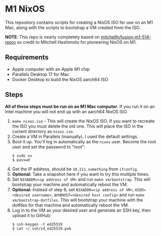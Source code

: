 # M1 NixOS

This repository contains scripts for creating a NixOS ISO for use on an M1
Mac, along with the scripts to bootstrap a VM created from the ISO.

**NOTE**: This repo is nearly completely based on
[mitchellh/fusion-m1-514-repro](https://github.com/mitchellh/fusion-m1-514-repro)
so credit to Mitchell Hashimoto for pioneering NixOS on M1.

## Requirements

* Apple computer with an Apple M1 chip
* Parallels Desktop 17 for Mac
* Docker Desktop to build the NixOS aarch64 ISO

## Steps

**All of these steps must be run on an M1 Mac computer**. If you run it on an
Intel machine you will not end up with an aarch64 NixOS ISO.

1. `make nixos.iso` - This will create the NixOS ISO. If you want to recreate
   the ISO you must delete the old one. This will place the ISO in the
   current directory as `nixos.iso`.
2. Create a VM in Parallels (manually). I used the default settings.
3. Boot it up. You'll log in automatically as the `nixos` user. Become the
   root user and set the password to "root":
   ```shell
   $ sudo su
   $ passwd
   ```
4. Get the IP address, should be `10.211.something` from `ifconfig`.
5. **Optional:** Take a snapshot here if you want to try this multiple times.
6. Set `NIXADDR=<ip address of VM>` and run `make vm/bootstrap`. This will
   bootstrap your machine and automatically reboot the VM.
7. **Optional:** Instead of step 6, set `NIXADDR=<ip address of VM>`,
   `USER=<desired username>`, and`HOST=<desired host config>` and run
   `make vm/bootstrap-dotfiles`. This will bootstrap your machine with the
   dotfiles for that machine and automatically reboot the VM.
8. Log in to the VM as your desired user and generate an SSH key, then upload
   it to GitHub:
   ```shell
   $ ssh-keygen -t ed25519
   $ cat ~/.ssh/id_ed25519.pub
   ```
